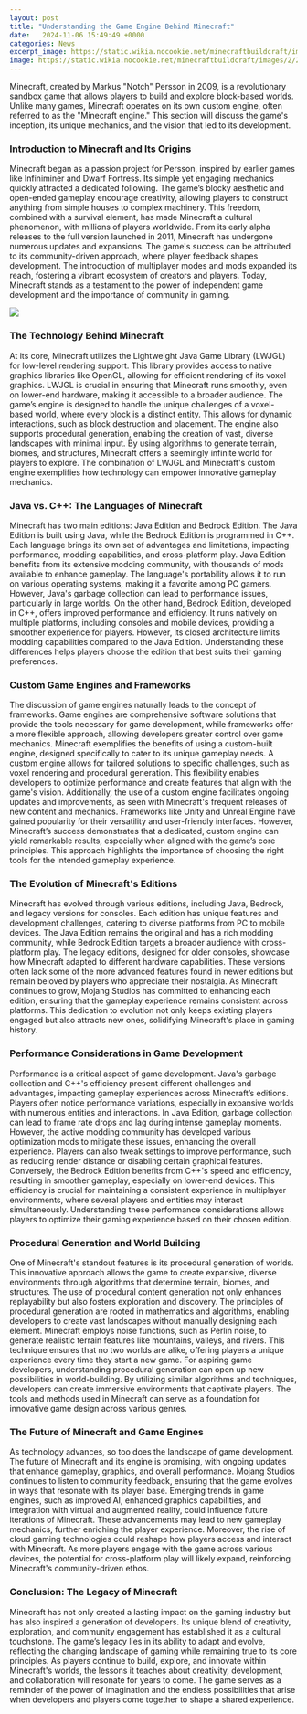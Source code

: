 ```yaml
---
layout: post
title: "Understanding the Game Engine Behind Minecraft"
date:   2024-11-06 15:49:49 +0000
categories: News
excerpt_image: https://static.wikia.nocookie.net/minecraftbuildcraft/images/2/24/BC_Engines.png/revision/latest?cb=20121229162554
image: https://static.wikia.nocookie.net/minecraftbuildcraft/images/2/24/BC_Engines.png/revision/latest?cb=20121229162554
---
```


Minecraft, created by Markus "Notch" Persson in 2009, is a revolutionary sandbox game that allows players to build and explore block-based worlds. Unlike many games, Minecraft operates on its own custom engine, often referred to as the "Minecraft engine." This section will discuss the game's inception, its unique mechanics, and the vision that led to its development.
### Introduction to Minecraft and Its Origins
Minecraft began as a passion project for Persson, inspired by earlier games like Infiniminer and Dwarf Fortress. Its simple yet engaging mechanics quickly attracted a dedicated following. The game’s blocky aesthetic and open-ended gameplay encourage creativity, allowing players to construct anything from simple houses to complex machinery. This freedom, combined with a survival element, has made Minecraft a cultural phenomenon, with millions of players worldwide.
From its early alpha releases to the full version launched in 2011, Minecraft has undergone numerous updates and expansions. The game's success can be attributed to its community-driven approach, where player feedback shapes development. The introduction of multiplayer modes and mods expanded its reach, fostering a vibrant ecosystem of creators and players. Today, Minecraft stands as a testament to the power of independent game development and the importance of community in gaming.

![](https://static.wikia.nocookie.net/minecraftbuildcraft/images/2/24/BC_Engines.png/revision/latest?cb=20121229162554)
### The Technology Behind Minecraft
At its core, Minecraft utilizes the Lightweight Java Game Library (LWJGL) for low-level rendering support. This library provides access to native graphics libraries like OpenGL, allowing for efficient rendering of its voxel graphics. LWJGL is crucial in ensuring that Minecraft runs smoothly, even on lower-end hardware, making it accessible to a broader audience.
The game’s engine is designed to handle the unique challenges of a voxel-based world, where every block is a distinct entity. This allows for dynamic interactions, such as block destruction and placement. The engine also supports procedural generation, enabling the creation of vast, diverse landscapes with minimal input. By using algorithms to generate terrain, biomes, and structures, Minecraft offers a seemingly infinite world for players to explore. The combination of LWJGL and Minecraft's custom engine exemplifies how technology can empower innovative gameplay mechanics.
### Java vs. C++: The Languages of Minecraft
Minecraft has two main editions: Java Edition and Bedrock Edition. The Java Edition is built using Java, while the Bedrock Edition is programmed in C++. Each language brings its own set of advantages and limitations, impacting performance, modding capabilities, and cross-platform play.
Java Edition benefits from its extensive modding community, with thousands of mods available to enhance gameplay. The language's portability allows it to run on various operating systems, making it a favorite among PC gamers. However, Java's garbage collection can lead to performance issues, particularly in large worlds.
On the other hand, Bedrock Edition, developed in C++, offers improved performance and efficiency. It runs natively on multiple platforms, including consoles and mobile devices, providing a smoother experience for players. However, its closed architecture limits modding capabilities compared to the Java Edition. Understanding these differences helps players choose the edition that best suits their gaming preferences.
### Custom Game Engines and Frameworks
The discussion of game engines naturally leads to the concept of frameworks. Game engines are comprehensive software solutions that provide the tools necessary for game development, while frameworks offer a more flexible approach, allowing developers greater control over game mechanics. Minecraft exemplifies the benefits of using a custom-built engine, designed specifically to cater to its unique gameplay needs.
A custom engine allows for tailored solutions to specific challenges, such as voxel rendering and procedural generation. This flexibility enables developers to optimize performance and create features that align with the game's vision. Additionally, the use of a custom engine facilitates ongoing updates and improvements, as seen with Minecraft's frequent releases of new content and mechanics.
Frameworks like Unity and Unreal Engine have gained popularity for their versatility and user-friendly interfaces. However, Minecraft’s success demonstrates that a dedicated, custom engine can yield remarkable results, especially when aligned with the game’s core principles. This approach highlights the importance of choosing the right tools for the intended gameplay experience.
### The Evolution of Minecraft's Editions
Minecraft has evolved through various editions, including Java, Bedrock, and legacy versions for consoles. Each edition has unique features and development challenges, catering to diverse platforms from PC to mobile devices. The Java Edition remains the original and has a rich modding community, while Bedrock Edition targets a broader audience with cross-platform play.
The legacy editions, designed for older consoles, showcase how Minecraft adapted to different hardware capabilities. These versions often lack some of the more advanced features found in newer editions but remain beloved by players who appreciate their nostalgia.
As Minecraft continues to grow, Mojang Studios has committed to enhancing each edition, ensuring that the gameplay experience remains consistent across platforms. This dedication to evolution not only keeps existing players engaged but also attracts new ones, solidifying Minecraft's place in gaming history.
### Performance Considerations in Game Development
Performance is a critical aspect of game development. Java's garbage collection and C++'s efficiency present different challenges and advantages, impacting gameplay experiences across Minecraft’s editions. Players often notice performance variations, especially in expansive worlds with numerous entities and interactions.
In Java Edition, garbage collection can lead to frame rate drops and lag during intense gameplay moments. However, the active modding community has developed various optimization mods to mitigate these issues, enhancing the overall experience. Players can also tweak settings to improve performance, such as reducing render distance or disabling certain graphical features.
Conversely, the Bedrock Edition benefits from C++'s speed and efficiency, resulting in smoother gameplay, especially on lower-end devices. This efficiency is crucial for maintaining a consistent experience in multiplayer environments, where several players and entities may interact simultaneously. Understanding these performance considerations allows players to optimize their gaming experience based on their chosen edition.
### Procedural Generation and World Building
One of Minecraft's standout features is its procedural generation of worlds. This innovative approach allows the game to create expansive, diverse environments through algorithms that determine terrain, biomes, and structures. The use of procedural content generation not only enhances replayability but also fosters exploration and discovery.
The principles of procedural generation are rooted in mathematics and algorithms, enabling developers to create vast landscapes without manually designing each element. Minecraft employs noise functions, such as Perlin noise, to generate realistic terrain features like mountains, valleys, and rivers. This technique ensures that no two worlds are alike, offering players a unique experience every time they start a new game.
For aspiring game developers, understanding procedural generation can open up new possibilities in world-building. By utilizing similar algorithms and techniques, developers can create immersive environments that captivate players. The tools and methods used in Minecraft can serve as a foundation for innovative game design across various genres.
### The Future of Minecraft and Game Engines
As technology advances, so too does the landscape of game development. The future of Minecraft and its engine is promising, with ongoing updates that enhance gameplay, graphics, and overall performance. Mojang Studios continues to listen to community feedback, ensuring that the game evolves in ways that resonate with its player base.
Emerging trends in game engines, such as improved AI, enhanced graphics capabilities, and integration with virtual and augmented reality, could influence future iterations of Minecraft. These advancements may lead to new gameplay mechanics, further enriching the player experience.
Moreover, the rise of cloud gaming technologies could reshape how players access and interact with Minecraft. As more players engage with the game across various devices, the potential for cross-platform play will likely expand, reinforcing Minecraft's community-driven ethos.
### Conclusion: The Legacy of Minecraft
Minecraft has not only created a lasting impact on the gaming industry but has also inspired a generation of developers. Its unique blend of creativity, exploration, and community engagement has established it as a cultural touchstone. The game’s legacy lies in its ability to adapt and evolve, reflecting the changing landscape of gaming while remaining true to its core principles.
As players continue to build, explore, and innovate within Minecraft's worlds, the lessons it teaches about creativity, development, and collaboration will resonate for years to come. The game serves as a reminder of the power of imagination and the endless possibilities that arise when developers and players come together to shape a shared experience.